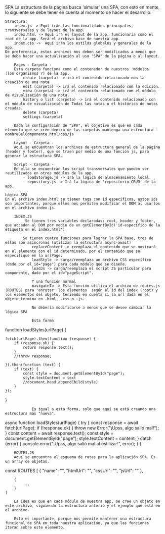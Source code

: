 SPA 
La estructura de la página busca 'simular' una SPA, con esto en mente, lo siguiente se debe tener en cuenta al momento de hacer el desarrollo: 

    Structura:
        index.js -> Equí irán las funcionalidades principales, transversales y de layout de la app. 
        index.html -> Aquí irá el layout de la app, funcionaría como el root de la app. Será el archivo base de nuestra app.  
        index.css ->  Aquí irán los estilos globales y generales de la app. 
    De preferencia, estos archivos nos deben ser modificados a menos que se deba hacer una actualización al uso "SPA" de la página o al layout. 

        Pages - Carpeta - 
        Esta carpeta funciona como el contenedor de nuestros 'módulos' (los organismos ?) de la app. 
            create (carpeta) -> irá el contenido relacionado con la creación de una nota 
            edit (carpeta) -> irá el contenido relacionado con la edición. 
            view (carpeta) -> irá el contenido relacionado con el módulo de visualización de una nota. 
            history o list (carpeta) -> irá el contenido relacionado con el módulo de visualización de Todas las notas o el histórico de notas creadas. 
            delete (carpeta) 
            settings (carpeta) 

        Dada la configuración de "SPA", el objetivo es que en cada elemento que se cree dentro de las carpetas mantenga una estructura - nombreDelComponente.html/css/js 

        Layout - Carpeta - 
        Aquí se encuentran los archivos de estructura general de la página (header y footer), que se traen por medio de una función js, para generar la estructura SPA. 

        Script - Carpeta - 
        En ella se encuentran los script transversales que pueden ser reutilizados en otros módulos de la app. 
            - loadStorage.js -> Irá la lógica de almacenamiento local. 
            - repository.js -> Irá la lógica de 'repositorio CRUD' de la app. 

    Lógica SPA 
    En el archivo index.html se tienen tags con id específicos, estos ids son importantes, porque ellos nos permiten modificar el DOM al usarlos en el archivo index.js. 
        
        INDEX.JS 
             Se tienen tres variables declaradas: root, header y footer, que acceden al DOM por medio de un getElementById('id-específico de la etiqueta en el index.html')
              
            Se tienen cuatro funciones para lograr la SPA base, tres de ellas son asíncronas (utilizan la estructura async-await)
                replaceContent -> reemplaza el contenido que se mostrará en el elemento con el id determinado, por el contenido que se especifique en la urlPage. 
                loadStyle -> carga/reemplaza un archivo CSS específico (dado por el id="page") para cada módulo que se diseñe. 
                loadJs -> carga/reemplaza el script JS particular para componente, dado por el id="pageScript". 

                Y una función normal 
                navigateTo -> Esta función utiliza el archivo de routes.js (ROUTES) para 'enrutar' los elementos  según el id del index (root) y los elementos del objeto, teniendo en cuenta si la url dada en el objeto termina en .html, .css o .js. 

                No debería modificarse a menos que se desee cambiar la lógica SPA 

                Esta forma 

function loadStyles(urlPage) {

    fetch(urlPage).then(function (response) {
        if (response.ok) {
            return response.text();
        }
        //throw response;

    }).then(function (text) {
        if (text) {
            const style = document.getElementById("page");
            style.textContent = text
            //document.head.appendChild(style)
        }
    });

}

                Es igual a esta forma, solo que aquí se está creando una estructura más "nueva". 
async function loadStyles(urlPage) {
  try {
    const response = await fetch(urlPage);
    if (!response.ok) {
      throw new Error("¡Upss, algo salió mal!");
    }
    const content = await response.text();
    const style = document.getElementById("page");
    style.textContent = content;
  } catch (error) {
    console.error("¡Upss, algo salió mal al estilizar!", error);
  }
}

        ROUTES.JS 
        Aquí se encuentra el esquema de rutas para la aplicación SPA. Es un array de objetos. 
const ROUTES [
         {
        "name": "",
        "htmlUrl": "",
        "cssUrl": "", 
        "jsUrl": ""
        },

        {
            ...
        }
    ]

        La idea es que en cada módulo de nuestra app, se cree un objeto en este archivo, siguiendo la estructura anterio y el ejemplo que está en el archivo. 

        Esto es importante, porque nos permite mantener una estructura funcional de SPA en toda nuestra aplicación, ya que las funciones iteran sobre este elemento. 

        
